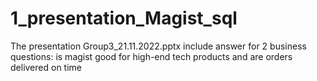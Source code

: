 # 1_presentation_Magist_sql
The presentation Group3_21.11.2022.pptx include answer for 2 business questions: is magist good for high-end tech products and are orders delivered on time
